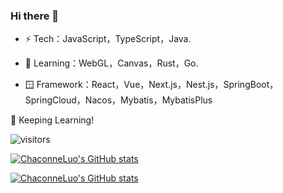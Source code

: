 ### Hi there 👋

- ⚡ Tech：JavaScript，TypeScript，Java.

- 🔭 Learning：WebGL，Canvas，Rust，Go.
  
- 🪟 Framework：React，Vue，Next.js，Nest.js，SpringBoot，SpringCloud，Nacos，Mybatis，MybatisPlus

💪 Keeping Learning!

![visitors](https://visitor-badge.glitch.me/badge?page_id=ChaconneLuo.ChaconneLuo&left_color=green&right_color=red)

<!--
**ChaconneLuo/ChaconneLuo** is a ✨ _special_ ✨ repository because its `README.md` (this file) appears on your GitHub profile.

Here are some ideas to get you started:

- 🔭 I’m currently working on ...
- 🌱 I’m currently learning ...
- 👯 I’m looking to collaborate on ...
- 🤔 I’m looking for help with ...
- 💬 Ask me about ...
- 📫 How to reach me: ...
- 😄 Pronouns: ...
- ⚡ Fun fact: ...
-->
[![ChaconneLuo's GitHub stats](https://github-readme-stats.vercel.app/api?username=ChaconneLuo&count_private=true&show_icons=true&theme=tokyonight)](https://github.com/ChaconneLuo?tab=repositories)

[![ChaconneLuo's GitHub stats](https://github-readme-stats.vercel.app/api/top-langs?username=ChaconneLuo&layout=compact&count_private=true&show_icons=true&theme=tokyonight)](https://github.com/ChaconneLuo?tab=repositories)
